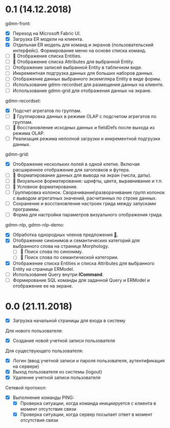 # 0.1 (14.12.2018)

gdmn-front:

* [x] Переход на Microsoft Fabric UI.
* [x] Загрузка ER модели на клиента.
* [x] Отдельная ER модель для команд и экранов (пользовательский интерфейс). Формирование меню на основе списка команд.
* [ ] :runner: Отображение списка Entities.
* [ ] :runner: Отображение списка Attributes для выбранной Entity.
* [ ] Отображение записей выбранной Entity в табличном виде. 
* [ ] Инкрементная подгрузка данных для больших наборов данных.
* [ ] Отображение данных выбранного экземпляра Entity в виде формы.
* [ ] Использование gdmn-recordset для размещения данных на клиенте.
* [ ] Использование gdmn-grid для отображения данных на экране.

gdmn-recordset:

* [x] Подсчет агрегатов по группам.
* [ ] :runner: Группировка данных в режиме OLAP с подсчетом агрегатов по группам.
* [ ] :runner: Восстановление исходных данных и fieldDefs после выхода из режима OLAP.
* [ ] Реализация режима неполной загрузки и инкрементной подгрузки данных.

gdmn-grid:

* [x] Отображение нескольких полей в одной клетке. Включая расширенное отображение для заголовков и футера.
* [ ] :runner: Форматирование данных для вывода на экран (числа, даты). 
* [ ] :runner: Визуальное форматирование: шрифты, цвета, выравнивание и т.п.
* [ ] :runner: Условное форматирование.
* [ ] Группировка колонок. Сворачивание\разворачивание групп колонок с выводом агрегатных значений, расчитанных по строке данных.
* [ ] Сохранение и восстановление настроек грида между запусками программы.
* [ ] Форма для настройки параметров визуального отображения грида.

gdmn-nlp, gdmn-nlp-demo:

* [x] Обработка однородных членов предложения [:scroll:](https://github.com/gsbelarus/gdmn/issues/26).
* [x] Отображение синонимов и семантических категорий для выбранного слова на странице Morphology. 
  * [ ] :runner: Поиск слова по синониму. 
  * [ ] :runner: Поиск слова по семантической категории. 
* [x] Отображение списка Entities и списка Attributes для выбранного Entity на странице ERModel.
* [ ] Использование Query внутри **ICommand**.
* [ ] Формирование SQL команды для заданной Query и ERModel и отображение ее на экране.

# 0.0 (21.11.2018)

* [x] Загрузка начальной страницы для входа в систему

Для нового пользователя:

* [x] Создание новой учетной записи пользователя 

Для существующего пользователя:

* [x] Логин (ввод учетной записи и пароля пользователя, аутентификация на сервере)
* [x] Выход пользователя из системы (logout)
* [x] Удаление учетной записи пользователя

Сетевой протокол:

* [x] Выполнение команды PING:
  * [x] Проверка ситуации, когда команда инициируется с клиента в момент отсутствия связи 
  * [x] Проверка ситуации, когда сервер посылает ответ в момент отсутствия связи
